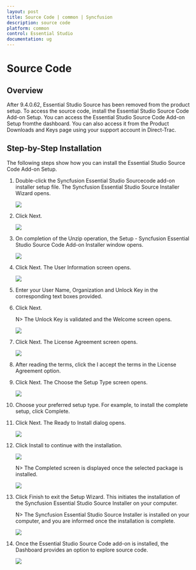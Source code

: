 ```yaml
---
layout: post
title: Source Code | common | Syncfusion
description: source code 
platform: common
control: Essential Studio
documentation: ug
---
```


# Source Code 


## Overview

After 9.4.0.62, Essential Studio Source has been removed from the product setup. To access the source code, install the Essential Studio Source Code Add-on Setup. You can access the Essential Studio Source Code Add-on Setup fromthe dashboard. You can also access it from the Product Downloads and Keys page using your support account in Direct-Trac.

## Step-by-Step Installation

The following steps show how you can install the Essential Studio Source Code Add-on Setup.

1. Double-click the Syncfusion Essential Studio Sourcecode add-on installer setup file. The Syncfusion Essential Studio Source Installer Wizard opens.
   
   ![](Source-code_images/Step-by-Step-Installation_img1.png)





2. Click Next.
   
   ![](Source-code_images/Step-by-Step-Installation_img2.png)





3. On completion of the Unzip operation, the Setup - Syncfusion Essential Studio Source Code Add-on Installer window opens.

   ![](Source-code_images/Step-by-Step-Installation_img3.png)





4. Click Next. The User Information screen opens.

   ![](Source-code_images/Step-by-Step-Installation_img4.png)





5. Enter your User Name, Organization and Unlock Key in the corresponding text boxes provided.

6. Click Next.

   N> The Unlock Key is validated and the Welcome screen opens.

   ![](Source-code_images/Step-by-Step-Installation_img6.png)





7. Click Next. The License Agreement screen opens.

   ![](Source-code_images/Step-by-Step-Installation_img7.png)





8. After reading the terms, click the I accept the terms in the License Agreement option.
9. Click Next. The Choose the Setup Type screen opens.

   ![](Source-code_images/Step-by-Step-Installation_img8.png)





10. Choose your preferred setup type. For example, to install the complete setup, click Complete.
11. Click Next. The Ready to Install dialog opens.

    ![](Source-code_images/Step-by-Step-Installation_img9.png)





12. Click Install to continue with the installation.

    ![](Source-code_images/Step-by-Step-Installation_img10.png)



    N> The Completed screen is displayed once the selected package is installed.

    ![](Source-code_images/Step-by-Step-Installation_img12.png)





13. Click Finish to exit the Setup Wizard. This initiates the installation of the Syncfusion Essential Studio Source Installer on your computer.

    N> The Syncfusion Essential Studio Source Installer is installed on your computer, and you are informed once the installation is complete.

    ![](Source-code_images/Step-by-Step-Installation_img14.png)





14. Once the Essential Studio Source Code add-on is installed, the Dashboard provides an option to explore source code.

    ![](Source-code_images/Step-by-Step-Installation_img15.png)


